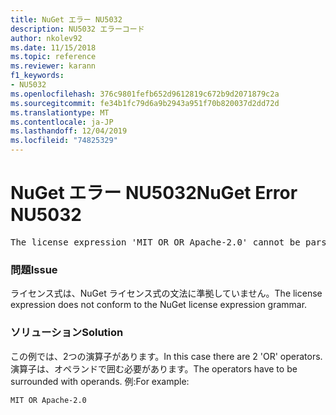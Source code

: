 ```yaml
---
title: NuGet エラー NU5032
description: NU5032 エラーコード
author: nkolev92
ms.date: 11/15/2018
ms.topic: reference
ms.reviewer: karann
f1_keywords:
- NU5032
ms.openlocfilehash: 376c9801fefb652d9612819c672b9d2071879c2a
ms.sourcegitcommit: fe34b1fc79d6a9b2943a951f70b820037d2dd72d
ms.translationtype: MT
ms.contentlocale: ja-JP
ms.lasthandoff: 12/04/2019
ms.locfileid: "74825329"
---
```

# <a name="nuget-error-nu5032"></a><span data-ttu-id="007cc-103">NuGet エラー NU5032</span><span class="sxs-lookup"><span data-stu-id="007cc-103">NuGet Error NU5032</span></span>
<pre>The license expression 'MIT OR OR Apache-2.0' cannot be parsed succesfully. The license expression is invalid.</pre>

### <a name="issue"></a><span data-ttu-id="007cc-104">問題</span><span class="sxs-lookup"><span data-stu-id="007cc-104">Issue</span></span>

<span data-ttu-id="007cc-105">ライセンス式は、NuGet ライセンス式の文法に準拠していません。</span><span class="sxs-lookup"><span data-stu-id="007cc-105">The license expression does not conform to the NuGet license expression grammar.</span></span>

### <a name="solution"></a><span data-ttu-id="007cc-106">ソリューション</span><span class="sxs-lookup"><span data-stu-id="007cc-106">Solution</span></span>

<span data-ttu-id="007cc-107">この例では、2つの演算子があります。</span><span class="sxs-lookup"><span data-stu-id="007cc-107">In this case there are 2 'OR' operators.</span></span> <span data-ttu-id="007cc-108">演算子は、オペランドで囲む必要があります。</span><span class="sxs-lookup"><span data-stu-id="007cc-108">The operators have to be surrounded with operands.</span></span> <span data-ttu-id="007cc-109">例:</span><span class="sxs-lookup"><span data-stu-id="007cc-109">For example:</span></span>

```
MIT OR Apache-2.0
```
